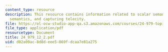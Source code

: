 ```yaml
---
content_type: resource
description: This resource contains information related to scalar semantics, lexical
  semantics, and capturing telecity.
file: https://ol-ocw-studio-app-qa.s3.amazonaws.com/courses/24-979-topics-in-semantics-fall-2002/d02a09ac8d8deee5869fdcaa7e81a275_24_979_12_2.pdf
file_type: application/pdf
resourcetype: Document
title: 24_979_12_2.pdf
uid: d02a09ac-8d8d-eee5-869f-dcaa7e81a275
---
```

